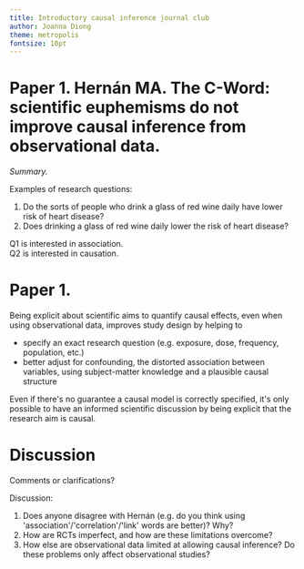 ```yaml
---
title: Introductory causal inference journal club
author: Joanna Diong
theme: metropolis
fontsize: 10pt
---
```


# Paper 1. Hernán MA. The C-Word: scientific euphemisms do not improve causal inference from observational data.

_Summary._

Examples of research questions: 

1) Do the sorts of people who drink a glass of red wine daily have lower risk of heart disease?
2) Does drinking a glass of red wine daily lower the risk of heart disease?

Q1 is interested in association. \
Q2 is interested in causation.

# Paper 1.

Being explicit about scientific aims to quantify causal effects, even when using observational data,
improves study design by helping to

* specify an exact research question (e.g. exposure, dose, frequency, population, etc.)
* better adjust for confounding, the distorted association between variables, using subject-matter knowledge and a plausible causal structure

Even if there's no guarantee a causal model is correctly specified,
it's only possible to have an informed scientific discussion by being explicit that the research aim is causal.

# Discussion

Comments or clarifications?

Discussion:

1. Does anyone disagree with Hernán (e.g. do you think using 'association'/'correlation'/'link' words are better)? Why?
2. How are RCTs imperfect, and how are these limitations overcome?
3. How else are observational data limited at allowing causal inference? Do these problems only affect observational studies?

<!--
# Paper 2. Lipsky AM, Greenland S. Causal directed acyclic graphs.

A causal directed acyclic graph

* shows direction of plausible causal effects between exposure, outcome and other variables
* has directed (e.g. E -> O, E -> M -> O) and non-directed (e.g. E <- C -> O, E -> S <- O) paths
* is complete when it includes any variable that has arrows into each possible pair of variables along paths from cause to effect

# Paper 2.

* Association flows along directed and non-directed paths
* Causal association only flows along directed paths
* To identify (then estimate) causal associations, block all non-directed (backdoor) paths
* Do this by 
  * adjusting/conditioning on confounders
  * leaving colliders alone

# Discussion

Any comments or clarifications? Terms:

* exposure/treatment
* assumption
* (statistical) adjustment/conditioning/control

Sometimes, a variable can be both a confounder and a collider. Special methods are needed to deal with this. 

Sometimes, conditioning on colliders can happen inadvertently
(e.g. loss of participants before study completion forces analysis to condition on selection of participants).
Methods are needed to deal with selection bias.

1. In practice, how do you build a DAG?
2. What have reviewers challenged when reviewing DAGs?
3. How do you know a DAG is correct?

# Paper 3. Butler et al. Upper limb function but not proprioception is impaired in essential tremor.

Causal mediation analysis is a technique to estimate to what extent the causal effect of
an exposure (treatment) on an outcome is mediated through other paths

To conduct mediation analysis, plausible causal mechanisms are specified in a causal graph,
and adjustments are made for potential confounding.

The analysis then partitions the average total effect of the exposure on outcome into an average effect acting through the mediator,
and an average direct effect.

# Paper 3.

Fig 2 of paper shows separation of the total effect of essential tremor on physical function,
into an indirect effect acting through proprioception, and a direct effect.

In this causal structure, the 2 mediators (proprioception and tremor amplitude) are causally dependent
(i.e. they are connected by an arrow)

* When mediators are causally dependent, the average causally mediated effect (ACME) assumes interactions between the primary mediator and the outcome are independent of the exposure (i.e. proprioception-function causal effects don't depend on levels of tremor)
* This assumption can't be verified using data, so
* sensitivity analyses are performed to assess, if this assumption is violated, how prone to bias the ACME is.

This study was the first causal mediation application in this field,
and was a real advance over traditional approaches using correlations to infer causation.

# Discussion

Comments or clarifications?

Interpretation of different causally mediated effects

* Average causally mediated effect (ACME):
* Average direct effect (ADE):
* Total effect:
* Average causally mediated effect in the treated (ACME treated):
* Average causally mediated effect in the control (ACME control):

What is the value of ACME control?

We used R's `multimed` function in the `mediation` package; it's stable and has good documentation \
What other approaches or software do people use? Structural equation modeling? 

# Paper 4. Herbert RD. Research Note: Causal inference.

Causal effects can be stated in terms of the potential outcomes framework (Rubin) or 
'blocking backdoor paths' to isolate/identify the causal effect (Pearl)

Individual causal effects can't be observed, but under certain (identifiability) assumptions, average causal effects can be estimated using data.

'Exchangeability' between groups (i.e. no unmeasured confounding) is an important assumption. Other assumptions are:

* causal consistency: 
* positivity: 

I.e. confounding is not the only bias.

Causal inferences can be weak or strong, depending on how valid those assumptions are

# Paper 4.

Randomisation is terrific! \ 
It generates causal effects because it breaks the confounder -> outcome path.

If randomisation is not feasible, try to approximate exchangeability (no unmeasured confounding) using
subject matter knowledge (theroy) and
good data (i.e. associations that are not or minimally subject to bias)
to specify plausible causal mechanisms in a DAG to identify the minimally-sufficient adjustment set.

Interpret effect estimates (e.g. between group differences)
as causal effects of exposure on outcome under the assumed DAG.

# Discussion

Comments or clarifications?

What other variable adjustment methods are there when a DAG is impossibly complicated (e.g. genetics data)?

* disjunctive cause criterion

# Paper 5. MacWilliams et al. Causal factors affecting gross motor function in children diagnosed with cerebral palsy.

Investigators proposed a causal model on how neurological and orthopedic impairments (exposure) affect physical function (outcome) in children with CP.
Variables were limited to those routinely collected during motion analysis of gait.

To estimate causal effects, gait analysis and muscle electromyography (cross-sectional) data from 300 consecutive children with CP were analysed.

(Multivariate) linear models were used to estimate total (direct and mediated) and direct only causal effects of each exposure on function,
using the adjustment set for that exposure. 
I.e. causal effects of motor control, strength, spasticity etc. on function were analysed in separate linear models

# Paper 5. 

A predictive model was developed to assess how well all exposures predicted function.
The model's performance on out-of-sample observations was assessed (using the same dataset?)

Measures of association (i.e. estimates from models of only 2 variables), which do not control for confounding, were obtained and compared against causal estimates.

Findings: \
All measures of association overestimated the magnitudes of causal effects.

# Discussion

Was the causal model developed using sufficient theory, if variables considered were only those that were collected?

DAG arrows indicate causes precede effects in time. This assumption is implicit if cross-sectional data are used; it can't be tested. Are the assumptions for each arrow fair?

Linear (outcome) regression alone provides the conditional effect controlling for confounding,
not the marginal causal effect.
The marginal effect is better, but you'd need to model the outcome (g-formula) or model the treatment (IPTW) to get that.

What might be the next research question? \
Refine the DAG? 

# Paper 6. Petersen and van der Laan. Causal models and learning from data.

1. Specify knowledge about the system to be studied using a causal model
2. Specify the observed data and their link to the causal model
3. Specify a target causal quantity
4. Assess identifiability
5. State the statistical estimation problem
6. Estimate
7. Interpret

# Discussion

This paper was chosen to provide a framework to articulate a causal question and answer it using statistical approaches. 

Do you think all steps in the framework exist independently, or occur simultaneously?

Are some steps more important or problematic than others?

How can language to interpret causal effects reflect the strength of scientific claims?

# Paper 7. Buzzell et al. Etiology-specific variation in survival following non-traumatic spinal cord injury.

Aimed to estimate excess deaths caused by different mechanisms of non-traumatic SCI 
(e.g. degenerative disc disorder, infection, vascular disorder, benign tumour, malignant tumour) 
from deaths caused by lesion-related (SCI severity) or demographic factors (age, sex, calendar period)
using deaths in traumatic SCI as the reference

* Exposure: SCI etiology (cause)
* Outcome: survival time
* Latent (unobserved) variable: underlying health conditions that cause (non-traumatic) SCI
* Confounders: age, sex, calendar period
* Mediator: SCI severity (included in the _total causal effect_)

# Paper 7. 

* Conditional dependencies in the fairly simple DAG were tested to confirm DAG is consistent with dataset
* Relative mortality estimated with hazard ratios
* Sensitivity analysis:
  * Compared traumatic SCi mortality caused by 'transport related' + 'sports and leisure' alone, vs these + 'falls' and 'other'
  * E-values calculated: indicates the magnitude (as risk ratio) of unmeasured confounding needed to be associated with exposure and outcome to completely explain away the causal effect; big E-value risk ratio is better 

# Discussion

Comments or clarifications?

Dashed/dotted arrows in DAG is non-standard

SCI severity is a mediator: its effect can't be teased out from total causal effect without mediation analysis

How important is it to test for conditional independencies?
(Less feasible in complex DAG, prone to Type 1 error, DAG should be based on theory not testability, testing can't externally validate DAG, RMSE hard to interpret?)

# Paper 8. Diong et al. The effect of face-to-face versus online learning on student performance in anatomy.

Aimed to estimate the causal effect of face-to-face learning on student performance in anatomy, compared to online learning,
by analysing exam marks under an assumed causal structure. Some comments:

* Provide evidence to justify DAG: reviewers will ask for it.
* The total causal effect, not the direct causal effect, is the preferred estimate: The total effect includes mediation paths, requires fewer assumptions, and is the default effect reported in the literature

# Paper 8.

* Under this DAG, the causal effect holds if the paths from COVID lockdown to end-sem exam mark are fully mitigated (blocked) by the mid-sem exam mark and feedback
* Interestingly, this mean the causal effect could only be identified (and estimated) by analysing the end-sem mark alone, not the combined mid- and end-sem mark (analysing the combined mark would bias the causal effect, under this DAG)
* ATAR scores (high school marks) are also not a confounder and should not be adjusted in the analysis
* We reported E-values for sensitivity analysis, and interpreted them in Discussion
  * This is the minimum strength of association (risk with confounding / risk without confounding) that an unmeasured confounder would need to have with an exposure and an outcome to completely explain away the exposure-outcome association, conditional on the adjusted vairables
  * E-valye of 1 == null effect == no unmeasured confounding is needed to explain away the causal effect (this is bad)

# Discussion

Comments or clarifications?

Do you believe the DAG? 
What might be the next research question for this area?
How would you do the study better?

Any advice to gently introduce the causal framework into any field?


# Paper 9. Herbert RD. Cohort studies of aetiology and prognosis: they're different.


# Paper 9.


# Discussion


# Paper 10. Haber et al. Causal and associational language in observational health research.


# Paper 10.


# Discussion

-->